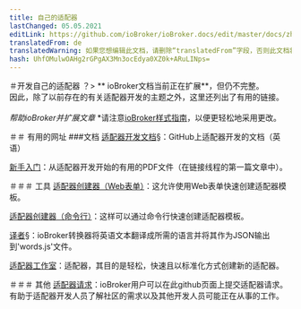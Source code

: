 ```yaml
---
title: 自己的适配器
lastChanged: 05.05.2021
editLink: https://github.com/ioBroker/ioBroker.docs/edit/master/docs/zh-cn/dev/adapterdev.md
translatedFrom: de
translatedWarning: 如果您想编辑此文档，请删除“translatedFrom”字段，否则此文档将再次自动翻译
hash: UhfOMulwOAHg2rGPgAX3Mn3ocEdya0XZ0k+ARuLINps=
---
```

＃开发自己的适配器
？&gt; ** ioBroker文档当前正在扩展**，但仍不完整。<br>因此，除了以前存在的有关适配器开发的主题之外，这里还列出了有用的链接。<br><br> *帮助ioBroker并扩展文章* *请注意[ioBroker样式指南](https://www.iobroker.net/#de/documentation/community/styleguidedoc.md)，以便更轻松地采用更改。

＃＃ 有用的网址
###文档
[适配器开发文档](https://github.com/ioBroker/ioBroker.docs/blob/master/docs/en/dev/adapterdev.md)§：GitHub上适配器开发的文档（英语）

[新手入门](https://forum.iobroker.net/topic/12663/adapter-entwicklung-kick-start-f%C3%BCr-neulinge)：从适配器开发开始的有用的PDF文件（在链接线程的第一篇文章中）。

＃＃＃ 工具
[适配器创建器（Web表单）](https://adapter-creator.iobroker.in/)：这允许使用Web表单快速创建适配器模板。

[适配器创建器（命令行）](https://forum.iobroker.net/topic/17200/aufruf-iobroker-adapter-creator-testen)：这样可以通过命令行快速创建适配器模板。

[译者](https://translator.iobroker.in/)§：ioBroker转换器将英语文本翻译成所需的语言并将其作为JSON输出到'words.js'文件。

[适配器工作室](https://github.com/Jey-Cee/ioBroker.adapter-studio)：适配器，其目的是轻松，快速且以标准化方式创建新的适配器。

＃＃＃ 其他
[适配器请求](https://github.com/ioBroker/AdapterRequests/issues?page=1&q=is%3Aissue+is%3Aopen)：ioBroker用户可以在此github页面上提交适配器请求。有助于适配器开发人员了解社区的需求以及其他开发人员可能正在从事的工作。